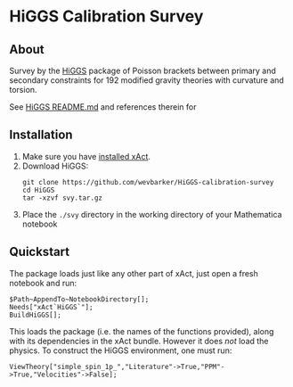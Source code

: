 # HiGGS Calibration Survey

## About

Survey by the [HiGGS](https://github.com/wevbarker/HiGGS) package of Poisson brackets between primary and secondary constraints for 192 modified gravity theories with curvature and torsion.

See [HiGGS README.md](https://github.com/wevbarker/HiGGS/README.md) and references therein for

## Installation
1. Make sure you have [installed xAct](http://www.xact.es/download.html).
2. Download HiGGS:
	```bash, git
	git clone https://github.com/wevbarker/HiGGS-calibration-survey
	cd HiGGS
	tar -xzvf svy.tar.gz
	```
3. Place the `./svy` directory in the working directory of your Mathematica notebook

## Quickstart 

The package loads just like any other part of xAct, just open a fresh notebook and run:
```wolfram
$Path~AppendTo~NotebookDirectory[];
Needs["xAct`HiGGS`"];
BuildHiGGS[];
```
This loads the package (i.e. the names of the functions provided), along with its dependencies in the xAct bundle. However it does _not_ load the physics. To construct the HiGGS environment, one must run:
```wolfram
ViewTheory["simple_spin_1p_","Literature"->True,"PPM"->True,"Velocities"->False];
```
